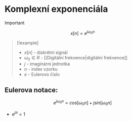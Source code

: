 # Komplexní exponenciála
> [!important]
$$
x[n] = e^{j\omega_0n} 
$$
> [!example]
>- $x[n]$ - diskrétní signál
>- $ω_0 \in R$ - [[Digitální frekvence|digitální frekvence]]
>- $j$ - imaginární jednotka
>- $n$ - index vzorku
>- $e$ - Eulerovo číslo

## Eulerova notace: 
$$
e^{j\omega_0n} = cos[\omega_0n] + j sin[\omega_0n]
$$

- $e^{j\pi} = 1$